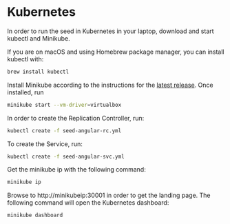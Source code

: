 # Kubernetes

In order to run the seed in Kubernetes in your laptop, download and start kubectl and Minikube.

If you are on macOS and using Homebrew package manager, you can install kubectl with:

```bash
brew install kubectl
```

Install Minikube according to the instructions for the [latest release](https://github.com/kubernetes/minikube/releases). Once installed, run

```bash
minikube start --vm-driver=virtualbox
```

In order to create the Replication Controller, run:

```bash
kubectl create -f seed-angular-rc.yml
```

To create the Service, run:

```bash
kubectl create -f seed-angular-svc.yml
```

Get the minikube ip with the following command:

```bash
minikube ip
```

Browse to http://minikubeip:30001 in order to get the landing page. The following command will open the Kubernetes dashboard:

```bash
minikube dashboard
```